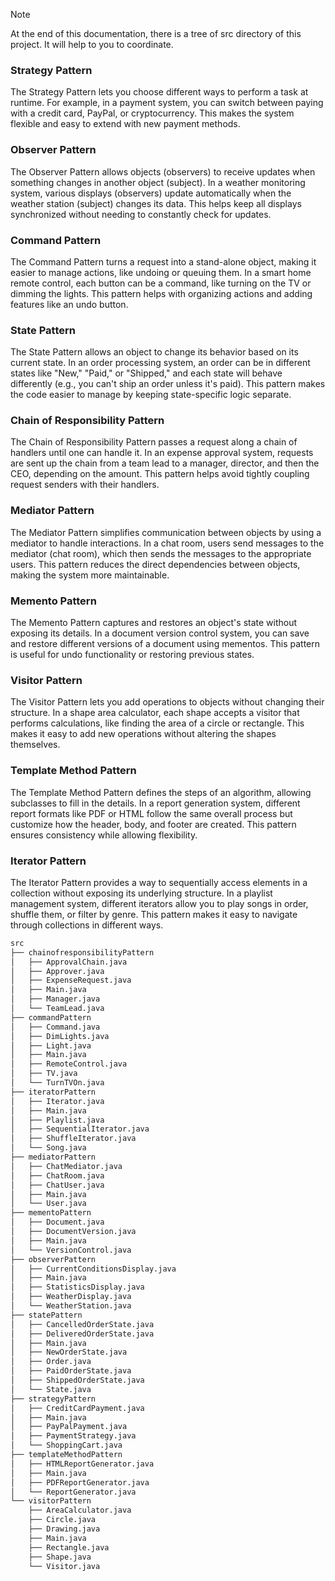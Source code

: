 > [!NOTE]
> At the end of this documentation, there is a tree of src directory of this project. It will help to you to coordinate.

### Strategy Pattern
The Strategy Pattern lets you choose different ways to perform a task at runtime. For example, in a payment system, you can switch between paying with a credit card, PayPal, or cryptocurrency. This makes the system flexible and easy to extend with new payment methods.

### Observer Pattern
The Observer Pattern allows objects (observers) to receive updates when something changes in another object (subject). In a weather monitoring system, various displays (observers) update automatically when the weather station (subject) changes its data. This helps keep all displays synchronized without needing to constantly check for updates.

### Command Pattern
The Command Pattern turns a request into a stand-alone object, making it easier to manage actions, like undoing or queuing them. In a smart home remote control, each button can be a command, like turning on the TV or dimming the lights. This pattern helps with organizing actions and adding features like an undo button.

### State Pattern
The State Pattern allows an object to change its behavior based on its current state. In an order processing system, an order can be in different states like "New," "Paid," or "Shipped," and each state will behave differently (e.g., you can't ship an order unless it's paid). This pattern makes the code easier to manage by keeping state-specific logic separate.

### Chain of Responsibility Pattern
The Chain of Responsibility Pattern passes a request along a chain of handlers until one can handle it. In an expense approval system, requests are sent up the chain from a team lead to a manager, director, and then the CEO, depending on the amount. This pattern helps avoid tightly coupling request senders with their handlers.

### Mediator Pattern
The Mediator Pattern simplifies communication between objects by using a mediator to handle interactions. In a chat room, users send messages to the mediator (chat room), which then sends the messages to the appropriate users. This pattern reduces the direct dependencies between objects, making the system more maintainable.

### Memento Pattern
The Memento Pattern captures and restores an object's state without exposing its details. In a document version control system, you can save and restore different versions of a document using mementos. This pattern is useful for undo functionality or restoring previous states.

### Visitor Pattern
The Visitor Pattern lets you add operations to objects without changing their structure. In a shape area calculator, each shape accepts a visitor that performs calculations, like finding the area of a circle or rectangle. This makes it easy to add new operations without altering the shapes themselves.

### Template Method Pattern
The Template Method Pattern defines the steps of an algorithm, allowing subclasses to fill in the details. In a report generation system, different report formats like PDF or HTML follow the same overall process but customize how the header, body, and footer are created. This pattern ensures consistency while allowing flexibility.

### Iterator Pattern
The Iterator Pattern provides a way to sequentially access elements in a collection without exposing its underlying structure. In a playlist management system, different iterators allow you to play songs in order, shuffle them, or filter by genre. This pattern makes it easy to navigate through collections in different ways.

```bash
src
├── chainofresponsibilityPattern
│   ├── ApprovalChain.java
│   ├── Approver.java
│   ├── ExpenseRequest.java
│   ├── Main.java
│   ├── Manager.java
│   └── TeamLead.java
├── commandPattern
│   ├── Command.java
│   ├── DimLights.java
│   ├── Light.java
│   ├── Main.java
│   ├── RemoteControl.java
│   ├── TV.java
│   └── TurnTVOn.java
├── iteratorPattern
│   ├── Iterator.java
│   ├── Main.java
│   ├── Playlist.java
│   ├── SequentialIterator.java
│   ├── ShuffleIterator.java
│   └── Song.java
├── mediatorPattern
│   ├── ChatMediator.java
│   ├── ChatRoom.java
│   ├── ChatUser.java
│   ├── Main.java
│   └── User.java
├── mementoPattern
│   ├── Document.java
│   ├── DocumentVersion.java
│   ├── Main.java
│   └── VersionControl.java
├── observerPattern
│   ├── CurrentConditionsDisplay.java
│   ├── Main.java
│   ├── StatisticsDisplay.java
│   ├── WeatherDisplay.java
│   └── WeatherStation.java
├── statePattern
│   ├── CancelledOrderState.java
│   ├── DeliveredOrderState.java
│   ├── Main.java
│   ├── NewOrderState.java
│   ├── Order.java
│   ├── PaidOrderState.java
│   ├── ShippedOrderState.java
│   └── State.java
├── strategyPattern
│   ├── CreditCardPayment.java
│   ├── Main.java
│   ├── PayPalPayment.java
│   ├── PaymentStrategy.java
│   └── ShoppingCart.java
├── templateMethodPattern
│   ├── HTMLReportGenerator.java
│   ├── Main.java
│   ├── PDFReportGenerator.java
│   └── ReportGenerator.java
└── visitorPattern
    ├── AreaCalculator.java
    ├── Circle.java
    ├── Drawing.java
    ├── Main.java
    ├── Rectangle.java
    ├── Shape.java
    └── Visitor.java
```